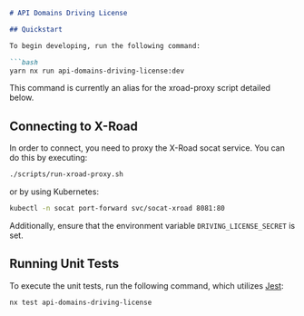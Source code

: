 ```markdown
# API Domains Driving License

## Quickstart

To begin developing, run the following command:

```bash
yarn nx run api-domains-driving-license:dev
```

This command is currently an alias for the xroad-proxy script detailed below.

## Connecting to X-Road

In order to connect, you need to proxy the X-Road socat service. You can do this by executing:

```bash
./scripts/run-xroad-proxy.sh
```

or by using Kubernetes:

```bash
kubectl -n socat port-forward svc/socat-xroad 8081:80
```

Additionally, ensure that the environment variable `DRIVING_LICENSE_SECRET` is set.

## Running Unit Tests

To execute the unit tests, run the following command, which utilizes [Jest](https://jestjs.io):

```bash
nx test api-domains-driving-license
```
```